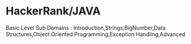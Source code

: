 # HackerRank/JAVA

Basic Level
Sub Domains : Introduction,Strings,BigNumber,Data Structures,Object Oriented Programming,Exception Handling,Advanced

